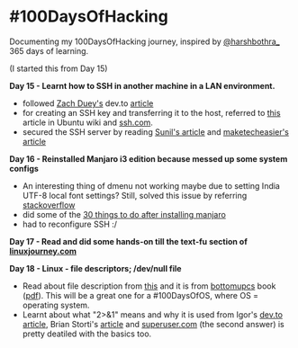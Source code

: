 # #100DaysOfHacking
Documenting my 100DaysOfHacking journey, inspired by [@harshbothra_](https://twitter.com/harshbothra_) 365 days of learning.

(I started this from Day 15)

**Day 15 - Learnt how to SSH in another machine in a LAN environment.**
- followed [Zach Duey's](https://dev.to/zduey) dev.to [article](https://dev.to/zduey/how-to-set-up-an-ssh-server-on-a-home-computer)
- for creating an SSH key and transferring it to the host, referred to [this](https://help.ubuntu.com/community/SSH/OpenSSH/Keys#keys-with-specific-commands) article in Ubuntu wiki and [ssh.com](https://www.ssh.com/ssh/copy-id/).
- secured the SSH server by reading [Sunil's article](https://dev.to/sunil/top-10-tips-to-secure-ssh-your-server-2jab) and [maketecheasier's article](https://www.maketecheasier.com/secure-ssh-server-ubuntu/)

**Day 16 - Reinstalled Manjaro i3 edition because messed up some system configs**
- An interesting thing of dmenu not working maybe due to setting India UTF-8 local font settings? Still, solved this issue by referring [stackoverflow](https://unix.stackexchange.com/questions/573748/manjaro-i3-fresh-install-dmenu-not-working)
- did some of the [30 things to do after installing manjaro](https://averagelinuxuser.com/manjaro-xfce-after-install/)
- had to reconfigure SSH :/

**Day 17 - Read and did some hands-on till the text-fu section of [linuxjourney.com](https://linuxjourney.com/)**

**Day 18 - Linux - file descriptors; /dev/null file**
- Read about file description from [this](https://www.bottomupcs.com/file_descriptors.xhtml) and it is from [bottomupcs](https://www.bottomupcs.com/) book ([pdf](https://www.bottomupcs.com/csbu.pdf)). This will be a great one for a #100DaysOfOS, where OS = operating system.
- Learnt about what "2>&1" means and why it is used from Igor's [dev.to article](https://dev.to/iggredible/what-does-2-1-mean-290), Brian Storti's [article](https://www.brianstorti.com/understanding-shell-script-idiom-redirect/) and [superuser.com](https://superuser.com/questions/71428/what-does-21-do-in-command-line) (the second answer) is pretty deatiled with the basics too.